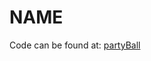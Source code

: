 # NAME

Code can be found at:
[partyBall](https://github.com/highfidelity/hifi-content/tree/master/marketplaceItems/partyBall)
